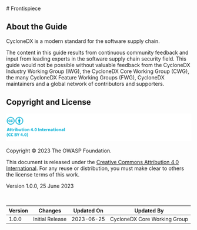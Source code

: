 <div style="page-break-after: always; visibility: hidden">
\newpage
</div>
# Frontispiece

## About the Guide
CycloneDX is a modern standard for the software supply chain.

The content in this guide results from continuous community feedback and input from leading experts in the software 
supply chain security field. This guide would not be possible without valuable feedback from the CycloneDX Industry 
Working Group (IWG), the CycloneDX Core Working Group (CWG), the many CycloneDX Feature Working Groups (FWG), 
CycloneDX maintainers and a global network of contributors and supporters.

## Copyright and License

![license](../../images/license.svg)

Copyright © 2023 The OWASP Foundation. 

This document is released under the [Creative Commons Attribution 4.0 International](https://creativecommons.org/licenses/by/4.0/).
For any reuse or distribution, you must make clear to others the license terms of this work.

Version 1.0.0, 25 June 2023

<div style="page-break-after: always; visibility: hidden">
\emptyparagraph
</div>

| Version | Changes         | Updated On | Updated By                   |
|---------|-----------------|------------|------------------------------|
| 1.0.0   | Initial Release | 2023-06-25 | CycloneDX Core Working Group |

<div style="page-break-after: always; visibility: hidden">
\newpage
</div>
